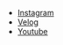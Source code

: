 - [Instagram](https://www.instagram.com/hackjoong/)
- [Velog](https://velog.io/@hackjoong)
- [Youtube](https://www.youtube.com/channel/UC8oW31u_8POmw7TFrJ_eMMg)
